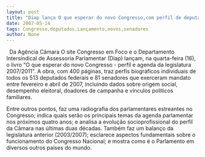 ```yaml
---
layout: post
title: "Diap lança O que esperar do novo Congresso,com perfil de deputados e senadores"
date: 2007-05-14
tags: Congresso,deputados,Lançamento,novos,senadores
author: None
---
```

&nbsp;
Da Ag&ecirc;ncia C&acirc;mara
O site Congresso em Foco e o Departamento Intersindical de Assessoria Parlamentar (Diap) lan&ccedil;am, na quarta-feira (16), o livro &quot;O que esperar do novo Congresso - perfil e agenda da legislatura 2007/2011&quot;. A obra, com 400 p&aacute;ginas, traz perfis biogr&aacute;ficos individuais de todos os 513 deputados federais e 81 senadores que exerceram mandato entre fevereiro e abril de 2007, incluindo dados sobre origem social, desempenho eleitoral, doadores de campanha e v&iacute;nculos pol&iacute;ticos familiares.

Entre outros pontos, faz uma radiografia dos parlamentares estreantes no Congresso; indica quais ser&atilde;o os principais temas da agenda parlamentar nos pr&oacute;ximos quatro anos; e analisa a evolu&ccedil;&atilde;o socioprofissional do perfil da C&acirc;mara nas &uacute;ltimas duas d&eacute;cadas. Tamb&eacute;m faz um balan&ccedil;o da legislatura anterior (2003/2007); esclarece aspectos fundamentais sobre o funcionamento do Congresso Nacional; e mostra como &eacute; o Parlamento em diversos outros pa&iacute;ses do mundo.
 